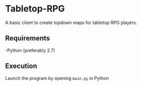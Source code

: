Tabletop-RPG
============
A basic client to create topdown maps for tabletop RPG players.

Requirements
------------
-Python (preferably 2.7)

Execution
------------
Launch the program by opening `main.py` in Python
